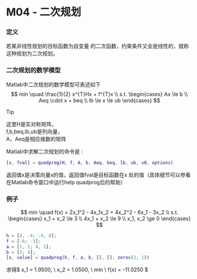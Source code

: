 # M04 - 二次规划

### 定义
若某非线性规划的目标函数为自变量 的二次函数，约束条件又全是线性的，就称这种规划为二次规划。

### 二次规划的数学模型
Matlab中二次规划的数学模型可表述如下
$$
min \quad \frac{1}{2} x^{T}Hx + f^{T}x \\
s.t.
\begin{cases}
Ax \le b \\
Aeq \cdot x = beq \\
lb \le x \le ub
\end{cases}
$$

> [!TIP]
这里H是实对称矩阵，  
f,b,beq,lb,ub是列向量，  
A，Aeq是相应维数的矩阵

Matlab中求解二次规划的命令是 :
```matlab
[x, fval] = quadprog(H, f, A, b, Aeq, beq, lb, ub, x0, options)
```
返回值x是决策向量x的值，返回值fval是目标函数在x 处的值（具体细节可以参看在Matlab命令窗口中运行help quadprog后的帮助）

### 例子
$$ min \quad f(x) = 2x_1^2 - 4x_1x_2 + 4x_2^2 - 6x_1 - 3x_2 \\
s.t.
\begin{cases}
x_1 + x_2 \le 3 \\
4x_1 + x_2 \le 9 \\
x_1, x_2 \ge 0 
\end{cases}
$$

```matlab
h = [4, -4; -4, 8];
f = [-6; -3];
a = [1, 1; 4, 1];
b = [3; 9];
[x, value] = quadprog(h, f, a, b, [], [], zeros(2, 1))
```
求得$ x_1 = 1.9500, \ x_2 = 1.0500, \ min \ f(x) = -11.0250 $